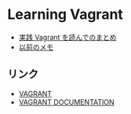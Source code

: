 # Learning Vagrant

- [実践 Vagrant を読んでのまとめ](book#vagrant-up-running/README.md)
- [以前のメモ](https://gist.github.com/kesuiket/e2797b2e87ddb776ab07)


## リンク

- [VAGRANT](https://www.vagrantup.com/)
- [VAGRANT DOCUMENTATION](https://docs.vagrantup.com/v2/)


